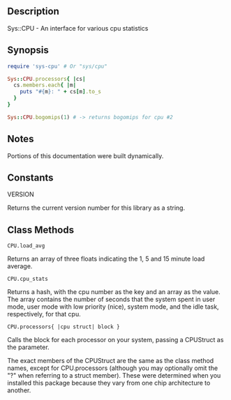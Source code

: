 ## Description
Sys::CPU - An interface for various cpu statistics

## Synopsis
```ruby
require 'sys-cpu' # Or "sys/cpu"

Sys::CPU.processors{ |cs|
  cs.members.each{ |m|
    puts "#{m}: " + cs[m].to_s
  }
}

Sys::CPU.bogomips(1) # -> returns bogomips for cpu #2
```

## Notes

Portions of this documentation were built dynamically.

## Constants

VERSION

Returns the current version number for this library as a string.

## Class Methods
`CPU.load_avg`

Returns an array of three floats indicating the 1, 5 and 15 minute load average.

`CPU.cpu_stats`

Returns a hash, with the cpu number as the key and an array as the value.
The array contains the number of seconds that the system spent in
user mode, user mode with low priority (nice), system mode, and the
idle task, respectively, for that cpu.

`CPU.processors{ |cpu struct| block }`

Calls the block for each processor on your system, passing a CPUStruct as the parameter.

The exact members of the CPUStruct are the same as the class method names, except
for CPU.processors (although you may optionally omit the "?" when referring to a
struct member).  These were determined when you installed this package because they
vary from one chip architecture to another.
